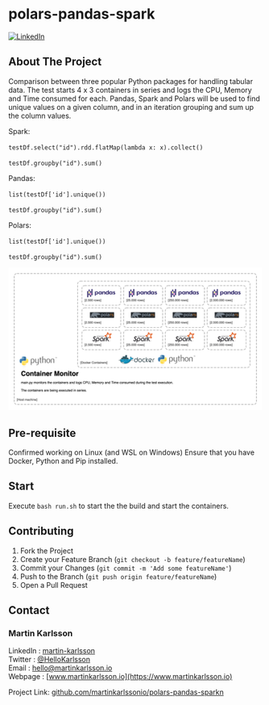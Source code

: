 # polars-pandas-spark

<!--
*** Written by Martin Karlsson
*** www.martinkarlsson.io
-->

[![LinkedIn][linkedin-shield]][linkedin-url]


<!-- ABOUT THE PROJECT -->
## About The Project

Comparison between three popular Python packages for handling tabular data.
The test starts 4 x 3 containers in series and logs the CPU, Memory and Time consumed for each.
Pandas, Spark and Polars will be used to find unique values on a given column, and in an iteration grouping and sum up the column values.

Spark:

`testDf.select("id").rdd.flatMap(lambda x: x).collect()`

`testDf.groupby("id").sum()`


Pandas:

`list(testDf['id'].unique())`

`testDf.groupby("id").sum()`


Polars:

`list(testDf['id'].unique())`

`testDf.groupby("id").sum()`


![Architecture overview][arch]

## Pre-requisite
Confirmed working on Linux (and WSL on Windows)
Ensure that you have Docker, Python and Pip installed.


## Start
Execute `bash run.sh` to start the the build and start the containers.

<!-- CONTRIBUTING -->
## Contributing

1. Fork the Project
2. Create your Feature Branch (`git checkout -b feature/featureName`)
3. Commit your Changes (`git commit -m 'Add some featureName'`)
4. Push to the Branch (`git push origin feature/featureName`)
5. Open a Pull Request


<!-- CONTACT -->
## Contact

### Martin Karlsson

LinkedIn : [martin-karlsson][linkedin-url] \
Twitter : [@HelloKarlsson](https://twitter.com/HelloKarlsson) \
Email : hello@martinkarlsson.io \
Webpage : [www.martinkarlsson.io](https://www.martinkarlsson.io)


Project Link: [github.com/martinkarlssonio/polars-pandas-sparkn](https://github.com/martinkarlssonio/polars-pandas-spark)


<!-- MARKDOWN LINKS & IMAGES -->
[linkedin-shield]: https://img.shields.io/badge/-LinkedIn-black.svg?style=for-the-badge&logo=linkedin&colorB=555
[linkedin-url]: https://linkedin.com/in/martin-karlsson
[arch]: arch.png